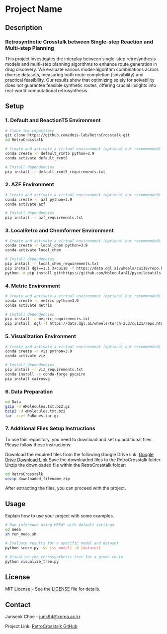 # Project Name

## Description
### Retrosynthetic Crosstalk between Single-step Reaction and Multi-step Planning
This project investigates the interplay between single-step retrosynthesis models and multi-step planning algorithms to enhance route generation in drug discovery. We evaluate various model-algorithm combinations across diverse datasets, measuring both route completion (solvability) and practical feasibility. Our results show that optimizing solely for solvability does not guarantee feasible synthetic routes, offering crucial insights into real-world computational retrosynthesis.


## Setup
### 1. Default and ReactionT5 Environment
```bash
# Clone the repository
git clone https://github.com/dmis-lab/RetroCrosstalk.git
cd RetroCrosstalk

# Create and activate a virtual environment (optional but recommended)
conda create -n default_rxnt5 python=3.9
conda activate default_rxnt5

# Install dependencies
pip install -r default_rxnt5_requirements.txt
```

### 2. AZF Environment
```bash
# Create and activate a virtual environment (optional but recommended)
conda create -n azf python=3.9
conda activate azf

# Install dependencies
pip install -r azf_requirements.txt
```

### 3. LocalRetro and Chemformer Environment
```bash
# Create and activate a virtual environment (optional but recommended)
conda create -n local_chem python=3.9
conda activate local_chem

# Install dependencies
pip install -r local_chem_requirements.txt
pip install dgl==1.1.3+cu118 -f https://data.dgl.ai/wheels/cu118/repo.html
python -m pip install git+https://github.com/MolecularAI/pysmilesutils.git
```

### 4. Metric Environment
```bash
# Create and activate a virtual environment (optional but recommended)
conda create -n metric python=3.9
conda activate metric

# Install dependencies
pip install -r metric_requirements.txt
pip install  dgl -f https://data.dgl.ai/wheels/torch-2.3/cu121/repo.html
```

### 5. Visualization  Environment
```bash
# Create and activate a virtual environment (optional but recommended)
conda create -n viz python=3.9
conda activate viz

# Install dependencies
pip install -r viz_requirements.txt
conda install -c conda-forge pycairo
pip install cairosvg
```

### 6. Data Preparation
```bash
cd Data
gzip -d eMolecules.txt.bz2.gz
bzip2 -d eMolecules.txt.bz2
tar -zcvf PaRoues.tar.gz
```

### 7. Additional Files Setup Instructions
To use this repository, you need to download and set up additional files. Please follow these instructions:

Download the required files from the following Google Drive link:
[Google Drive Download Link](https://drive.google.com/drive/folders/16iBf9VYIAbpFXND8KnXWfKbZ6M4NbSAS?usp=sharing)
Save the downloaded files to the RetroCrosstalk folder.
Unzip the downloaded file within the RetroCrosstalk folder:
```bash
cd RetroCrosstalk
unzip downloaded_filename.zip
```
After extracting the files, you can proceed with the project.


## Usage
Explain how to use your project with some examples.

```bash
# Run inference using MEEA* with default settings
cd meea
sh run_meea.sh
```
```bash
# Evaluate results for a specific model and dataset
python score.py -ss [ss_model] -d [dataset]
```
```bash
# Visualize the retrosynthetic tree for a given route
python visualize_tree.py
```


## License
MIT License – See the [LICENSE](LICENSE) file for details.

## Contact
Junseok Choe - [juns94@korea.ac.kr](mailto:juns94@korea.ac.kr)

Project Link: [RetroCrosstalk GitHub](https://github.com/dmis-lab/RetroCrosstalk)


